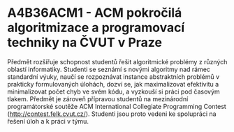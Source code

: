 # A4B36ACM1 - ACM pokročilá algoritmizace a programovací techniky na ČVUT v Praze

Předmět rozšířuje schopnost studentů řešit algoritmické problémy z různých oblastí informatiky. Studenti se seznámí s novými algoritmy nad rámec standardní výuky, naučí se rozpoznávat instance abstraktních problémů v prakticky formulovaných úlohách, dozví se, jak maximalizovat efektivitu a minimalizovat počet chyb ve svém kódu, a vyzkouší si práci pod časovým tlakem. Předmět je zároveň přípravou studentů na mezinárodní programátorské soutěže ACM International Collegiate Programming Contest (http://contest.felk.cvut.cz/). Studenti jsou proto vedeni ke spolupráci na řešení úloh a k práci v týmu.